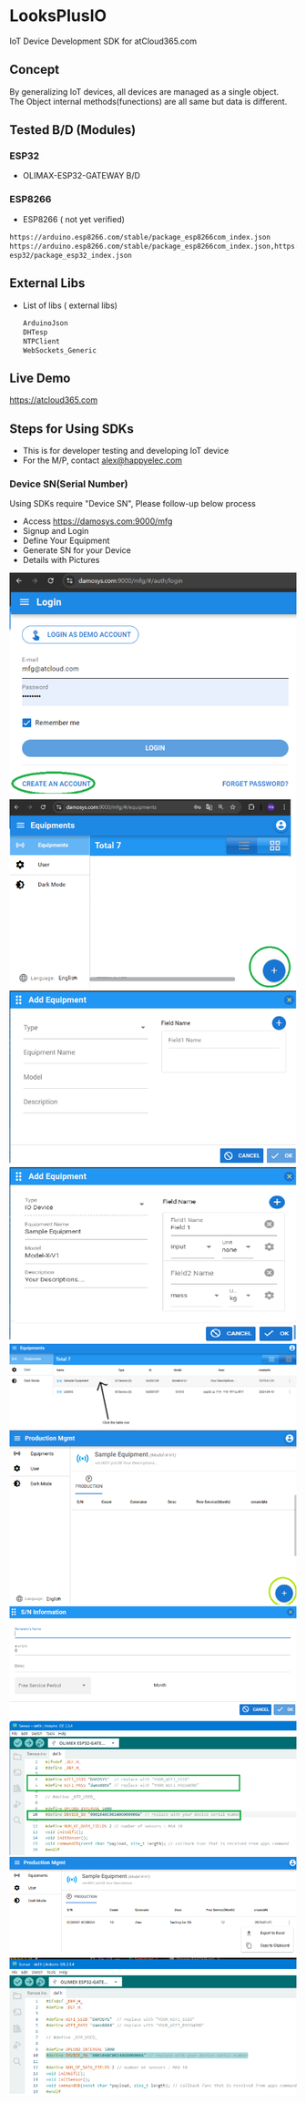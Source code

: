 # LooksPlusIO

IoT Device Development SDK for atCloud365.com

## Concept

By generalizing IoT devices, all devices are managed as a single object.<br>
The Object internal methods(funections) are all same but data is different.

## Tested B/D (Modules)

### ESP32

- OLIMAX-ESP32-GATEWAY B/D

### ESP8266

- ESP8266 ( not yet verified)

```text
https://arduino.esp8266.com/stable/package_esp8266com_index.json
https://arduino.esp8266.com/stable/package_esp8266com_index.json,https://espressif.github.io/arduino-esp32/package_esp32_index.json
```

## External Libs

- List of libs ( external libs)
  
  ```text
  ArduinoJson
  DHTesp
  NTPClient
  WebSockets_Generic
  ```

## Live Demo

https://atcloud365.com

## Steps for Using SDKs

- This is for developer testing and developing IoT device
- For the M/P, contact alex@happyelec.com

### Device SN(Serial Number)

Using SDKs require "Device SN", Please follow-up below process

- Access https://damosys.com:9000/mfg
- Signup and Login
- Define Your Equipment
- Generate SN for your Device
- Details with Pictures

![image](./images/mfg_signup.png)
![image](./images/mfg_add_equipment.png)
![image](./images/mfg_add_equipment_dlg.png)
![image](./images/mfg_add_equipment_dlg2.png)
![image](./images/mfg_list_of_equipments_table.png)
![image](./images/mfg_equipments_gen_sn.png)
![image](./images/mfg_equipments_gen_sn_confirm.png)
![image](./images/mfg_equipments_gen_sn_done.png)
![image](./images/mfg_sn_export.png)
![image](./images/mfg_sn_in_sketch.png)